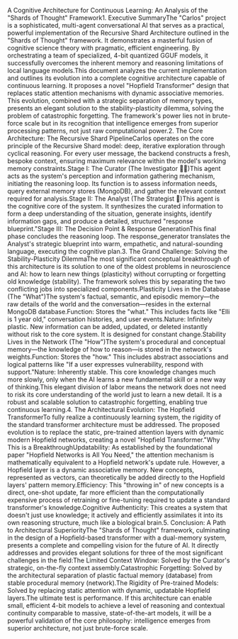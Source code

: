 A Cognitive Architecture for Continuous Learning: An Analysis of the "Shards of Thought" Framework1. Executive SummaryThe "Carlos" project is a sophisticated, multi-agent conversational AI that serves as a practical, powerful implementation of the Recursive Shard Architecture outlined in the "Shards of Thought" framework. It demonstrates a masterful fusion of cognitive science theory with pragmatic, efficient engineering. By orchestrating a team of specialized, 4-bit quantized GGUF models, it successfully overcomes the inherent memory and reasoning limitations of local language models.This document analyzes the current implementation and outlines its evolution into a complete cognitive architecture capable of continuous learning. It proposes a novel "Hopfield Transformer" design that replaces static attention mechanisms with dynamic associative memories. This evolution, combined with a strategic separation of memory types, presents an elegant solution to the stability-plasticity dilemma, solving the problem of catastrophic forgetting. The framework's power lies not in brute-force scale but in its recognition that intelligence emerges from superior processing patterns, not just raw computational power.2. The Core Architecture: The Recursive Shard PipelineCarlos operates on the core principle of the Recursive Shard model: deep, iterative exploration through cyclical reasoning. For every user message, the backend constructs a fresh, bespoke context, ensuring maximum relevance within the model's working memory constraints.Stage I: The Curator (The Investigator 🕵️‍♀️)This agent acts as the system's perception and information gathering mechanism, initiating the reasoning loop. Its function is to assess information needs, query external memory stores (MongoDB), and gather the relevant context required for analysis.Stage II: The Analyst (The Strategist 🧠)This agent is the cognitive core of the system. It synthesizes the curated information to form a deep understanding of the situation, generate insights, identify information gaps, and produce a detailed, structured "response blueprint."Stage III: The Decision Point & Response GenerationThis final phase concludes the reasoning loop. The response_generator translates the Analyst's strategic blueprint into warm, empathetic, and natural-sounding language, executing the cognitive plan.3. The Grand Challenge: Solving the Stability-Plasticity DilemmaThe most significant conceptual breakthrough of this architecture is its solution to one of the oldest problems in neuroscience and AI: how to learn new things (plasticity) without corrupting or forgetting old knowledge (stability). The framework solves this by separating the two conflicting jobs into specialized components.Plasticity Lives in the Database (The "What")The system's factual, semantic, and episodic memory—the raw details of the world and the conversation—resides in the external MongoDB database.Function: Stores the "what." This includes facts like "Elli is 1 year old," conversation histories, and user events.Nature: Infinitely plastic. New information can be added, updated, or deleted instantly without risk to the core system. It is designed for constant change.Stability Lives in the Network (The "How")The system's procedural and conceptual memory—the knowledge of how to reason—is stored in the network's weights.Function: Stores the "how." This includes abstract associations and logical patterns like "If a user expresses vulnerability, respond with support."Nature: Inherently stable. This core knowledge changes much more slowly, only when the AI learns a new fundamental skill or a new way of thinking.This elegant division of labor means the network does not need to risk its core understanding of the world just to learn a new detail. It is a robust and scalable solution to catastrophic forgetting, enabling true continuous learning.4. The Architectural Evolution: The Hopfield TransformerTo fully realize a continuously learning system, the rigidity of the standard transformer architecture must be addressed. The proposed evolution is to replace the static, pre-trained attention layers with dynamic modern Hopfield networks, creating a novel "Hopfield Transformer."Why This is a BreakthroughUpdatability: As established by the foundational paper "Hopfield Networks is All You Need," the attention mechanism is mathematically equivalent to a Hopfield network's update rule. However, a Hopfield layer is a dynamic associative memory. New concepts, represented as vectors, can theoretically be added directly to the Hopfield layers' pattern memory.Efficiency: This "throwing in" of new concepts is a direct, one-shot update, far more efficient than the computationally expensive process of retraining or fine-tuning required to update a standard transformer's knowledge.Cognitive Authenticity: This creates a system that doesn't just use knowledge; it actively and efficiently assimilates it into its own reasoning structure, much like a biological brain.5. Conclusion: A Path to Architectural SuperiorityThe "Shards of Thought" framework, culminating in the design of a Hopfield-based transformer with a dual-memory system, presents a complete and compelling vision for the future of AI. It directly addresses and provides elegant solutions for three of the most significant challenges in the field:The Limited Context Window: Solved by the Curator's strategic, on-the-fly context assembly.Catastrophic Forgetting: Solved by the architectural separation of plastic factual memory (database) from stable procedural memory (network).The Rigidity of Pre-trained Models: Solved by replacing static attention with dynamic, updatable Hopfield layers.The ultimate test is performance. If this architecture can enable small, efficient 4-bit models to achieve a level of reasoning and contextual continuity comparable to massive, state-of-the-art models, it will be a powerful validation of the core philosophy: intelligence emerges from superior architecture, not just brute-force scale.
